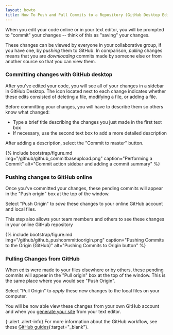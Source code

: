 ```yaml
---
layout: howto
title: How To Push and Pull Commits to a Repository (GitHub Desktop Edition)
---
```


When you edit your code online or in your text editor, you will be prompted to "commit" your changes -- think of this as "saving" your changes. 

These changes can be viewed by everyone in your collaborative group, if you have one, by *pushing* them to GitHub. In comparison, *pulling* changes means that you are *downloading* commits made by someone else or from another source so that you can view them.

### Committing changes with GitHub desktop

After you've edited your code, you will see all of your changes in a sidebar in GitHub Desktop. The icon located next to each change indicates whether these edits consisted of deleting a file, modifying a file, or adding a file.

Before committing your changes, you will have to describe them so others know what changed:
- Type a brief title describing the changes you just made in the first text box
- If necessary, use the second text box to add a more detailed description

After adding a description, select the "Commit to master" button.

{% include bootstrap/figure.md img="/github/github_commitbaseupload.png" caption="Performing a Commit" alt="Commit action sidebar and adding a commit summary" %}

### Pushing changes to GitHub online

Once you've committed your changes, these pending commits will appear in the "Push origin" box at the top of the window.

Select "Push Origin" to *save* these changes to your online GitHub account and local files.

This step also allows your team members and others to see these changes in your online GitHub repository

{% include bootstrap/figure.md img="/github/github_pushcommittoorigin.png" caption="Pushing Commits to the Origin (GitHub)" alt="Pushing Commits to Origin button" %}

### Pulling Changes from GitHub

When edits were made to your files elsewhere or by others, these pending commits will appear in the "Pull origin" box at the top of the window. This is the same place where you would see "Push Origin". 

Select "Pull Origin" to *apply* these new changes to the local files on your computer. 

You will be now able view these changes from your own GitHub account and when you [generate your site](generatingsite.md) from your text editor.

{:.alert .alert-info}
For more information about the GitHub workflow, see these [GitHub guides](https://help.github.com/en/desktop/contributing-to-projects){:target="_blank"}.
